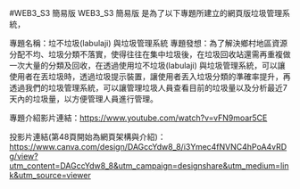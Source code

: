 #WEB3_S3 簡易版
WEB3_S3 簡易版 是為了以下專題所建立的網頁版垃圾管理系統，

專題名稱：垃不垃圾(labulaji) 與垃圾管理系統
專題發想：為了解決鄉村地區資源分配不均、垃圾分類不落實，使得往往在集中垃圾後，在垃圾回收站還需再重複做一次大量的分類及回收，在透過使用垃不垃圾(labulaji) 與垃圾管理系統，可以讓使用者在丟垃圾時，透過垃圾提示裝置，讓使用者丟入垃圾分類的準確率提升，再透過我們的垃圾管理系統，可以讓管理垃圾人員查看目前的垃圾量以及分析最近7天內的垃圾量，以方便管理人員進行管理。


專題介紹影片連結：https://www.youtube.com/watch?v=vFN9moar5CE

投影片連結(第48頁開始為網頁架構與介紹)：https://www.canva.com/design/DAGccYdw8_8/i3Ymec4fNVNC4hPoA4vRDg/view?utm_content=DAGccYdw8_8&utm_campaign=designshare&utm_medium=link&utm_source=viewer
